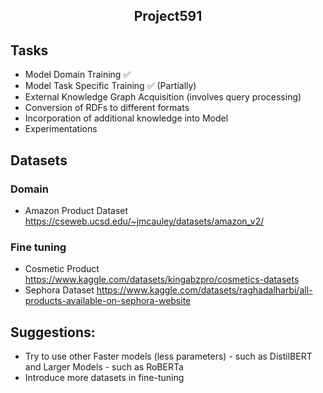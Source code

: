 <h2>
  <p align='center'>
    Project591
  </p>
</h2>

## Tasks
  * Model Domain Training :white_check_mark: 
  * Model Task Specific Training :white_check_mark: (Partially)
  * External Knowledge Graph Acquisition (involves query processing)
  * Conversion of RDFs to different formats
  * Incorporation of additional knowledge into Model
  * Experimentations

## Datasets
### Domain
  * Amazon Product Dataset
        https://cseweb.ucsd.edu/~jmcauley/datasets/amazon_v2/
### Fine tuning
  * Cosmetic Product
        https://www.kaggle.com/datasets/kingabzpro/cosmetics-datasets
  * Sephora Dataset
        https://www.kaggle.com/datasets/raghadalharbi/all-products-available-on-sephora-website
    
## Suggestions:
* Try to use other Faster models (less parameters) - such as DistilBERT and Larger Models - such as RoBERTa
* Introduce more datasets in fine-tuning
